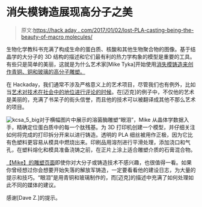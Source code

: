 # 消失模铸造展现高分子之美

> 原文:[https://hack aday . com/2017/01/02/lost-PLA-casting-being-the-beauty-of-macro molecules/](https://hackaday.com/2017/01/02/lost-pla-casting-brings-out-the-beauty-of-macromolecules/)

生物化学教科书充满了构成生命的蛋白质、核酸和其他生物聚合物的图像。基于结晶学的大分子的 3D 结构的描述和它们最有利的热力学构象的模型是重要的工具。有些只是简单的美丽，这就是为什么艺术家[Mike Tyka]开始使用[消失模铸造来创作青铜、铜和玻璃的高分子雕塑。](http://mtyka.github.io/art/2016/12/11/lostpla-casting-glass.html)

在 Hackaday，我们通常不涉及严格意义上的艺术项目，尽管我们也有例外，比如当[艺术对技术在社会中的地位进行评论的时候](https://hackaday.com/2016/12/28/open-source-art-encourages-society-to-think-inclusively/)。在[迈克]的例子中，不仅他的艺术是美丽的，充满了书呆子的街头信誉，而且他的技术可以被翻译成其他不那么艺术的项目。

![kcsa_5_big](../Images/33c8649294f367cf8f22453e9f9a1331.png)对于横幅图片中展示的溶菌酶雕塑“眼泪”，Mike 从晶体学数据入手，精确定位蛋白质中的每一个肽残基。为 3D 打印机创建一个模型，并仔细关注如何将完成的打印拆分开来以进行铸造。透明的 PLA 细丝被用作正极，因为它比有色塑料更容易从模具中燃烧出来。印刷品用溶剂进行平滑处理，添加浇口和气孔，在塑料熔化和模具准备浇铸之前，在正片上涂上适合雕塑介质的石膏混合物。

[【Mike】的雕塑页面](http://www.miketyka.com/#copper)即使你对大分子或铸造技术不感兴趣，也很值得一看。如果你曾经想过你会想要开始失落的解放军铸造，一定要看看他的建设日志，为大量的提示和技巧。“眼泪”是用青铜和玻璃制作的，而[迈克]的描述中充满了如何处理如此不同的媒体的建议。

感谢[Dave Z.]的提示。